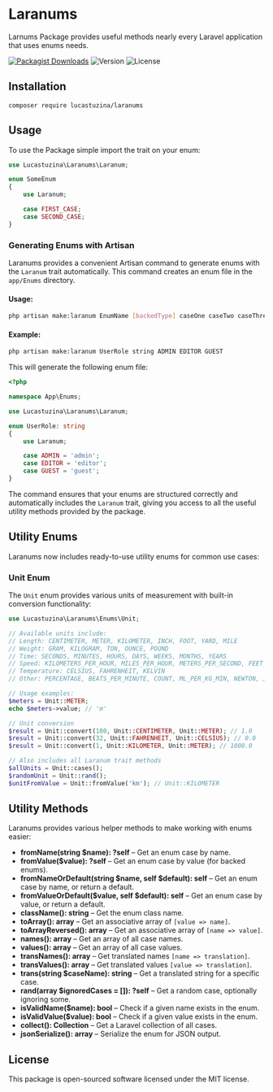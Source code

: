 
# Laranums
Larnums Package provides useful methods nearly every Laravel application that uses enums needs.

[![Packagist Downloads](https://img.shields.io/packagist/dt/lucastuzina/laranums.svg)](https://packagist.org/packages/lucastuzina/laranums)
![Version](https://img.shields.io/badge/version-1.5.0-darkgreen)
![License](https://img.shields.io/badge/license-MIT-blue)

## Installation
`composer require lucastuzina/laranums`

## Usage
To use the Package simple import the trait on your enum:

```php
use Lucastuzina\Laranums\Laranum;

enum SomeEnum
{
    use Laranum;

    case FIRST_CASE;
    case SECOND_CASE;
}
```

### Generating Enums with Artisan
Laranums provides a convenient Artisan command to generate enums with the `Laranum` trait automatically. This command creates an enum file in the `app/Enums` directory.

#### **Usage:**
```sh
php artisan make:laranum EnumName [backedType] caseOne caseTwo caseThree
```

#### **Example:**
```sh
php artisan make:laranum UserRole string ADMIN EDITOR GUEST
```

This will generate the following enum file:

```php
<?php

namespace App\Enums;

use Lucastuzina\Laranums\Laranum;

enum UserRole: string
{
    use Laranum;

    case ADMIN = 'admin';
    case EDITOR = 'editor';
    case GUEST = 'guest';
}
```

The command ensures that your enums are structured correctly and automatically includes the `Laranum` trait, giving you access to all the useful utility methods provided by the package.

## Utility Enums
Laranums now includes ready-to-use utility enums for common use cases:

### Unit Enum
The `Unit` enum provides various units of measurement with built-in conversion functionality:

```php
use Lucastuzina\Laranums\Enums\Unit;

// Available units include:
// Length: CENTIMETER, METER, KILOMETER, INCH, FOOT, YARD, MILE
// Weight: GRAM, KILOGRAM, TON, OUNCE, POUND
// Time: SECONDS, MINUTES, HOURS, DAYS, WEEKS, MONTHS, YEARS
// Speed: KILOMETERS_PER_HOUR, MILES_PER_HOUR, METERS_PER_SECOND, FEET_PER_SECOND
// Temperature: CELSIUS, FAHRENHEIT, KELVIN
// Other: PERCENTAGE, BEATS_PER_MINUTE, COUNT, ML_PER_KG_MIN, NEWTON, JOULE, WATT, KILOWATT

// Usage examples:
$meters = Unit::METER;
echo $meters->value; // 'm'

// Unit conversion
$result = Unit::convert(100, Unit::CENTIMETER, Unit::METER); // 1.0
$result = Unit::convert(32, Unit::FAHRENHEIT, Unit::CELSIUS); // 0.0
$result = Unit::convert(1, Unit::KILOMETER, Unit::METER); // 1000.0

// Also includes all Laranum trait methods
$allUnits = Unit::cases();
$randomUnit = Unit::rand();
$unitFromValue = Unit::fromValue('km'); // Unit::KILOMETER
```

## Utility Methods
Laranums provides various helper methods to make working with enums easier:

- **fromName(string $name): ?self** – Get an enum case by name.
- **fromValue($value): ?self** – Get an enum case by value (for backed enums).
- **fromNameOrDefault(string $name, self $default): self** – Get an enum case by name, or return a default.
- **fromValueOrDefault($value, self $default): self** – Get an enum case by value, or return a default.
- **className(): string** – Get the enum class name.
- **toArray(): array** – Get an associative array of `[value => name]`.
- **toArrayReversed(): array** – Get an associative array of `[name => value]`.
- **names(): array** – Get an array of all case names.
- **values(): array** – Get an array of all case values.
- **transNames(): array** – Get translated names `[name => translation]`.
- **transValues(): array** – Get translated values `[value => translation]`.
- **trans(string $caseName): string** – Get a translated string for a specific case.
- **rand(array $ignoredCases = []): ?self** – Get a random case, optionally ignoring some.
- **isValidName($name): bool** – Check if a given name exists in the enum.
- **isValidValue($value): bool** – Check if a given value exists in the enum.
- **collect(): Collection** – Get a Laravel collection of all cases.
- **jsonSerialize(): array** – Serialize the enum for JSON output.

## License
This package is open-sourced software licensed under the MIT license.
